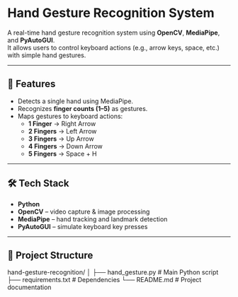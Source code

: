 # Hand Gesture Recognition System

A real-time hand gesture recognition system using **OpenCV**, **MediaPipe**, and **PyAutoGUI**.  
It allows users to control keyboard actions (e.g., arrow keys, space, etc.) with simple hand gestures.

---

## 🚀 Features
- Detects a single hand using MediaPipe.
- Recognizes **finger counts (1–5)** as gestures.
- Maps gestures to keyboard actions:
  - **1 Finger** → Right Arrow
  - **2 Fingers** → Left Arrow
  - **3 Fingers** → Up Arrow
  - **4 Fingers** → Down Arrow
  - **5 Fingers** → Space + H

---

## 🛠️ Tech Stack
- **Python**
- **OpenCV** – video capture & image processing
- **MediaPipe** – hand tracking and landmark detection
- **PyAutoGUI** – simulate keyboard key presses

---

## 📂 Project Structure
hand-gesture-recognition/
│
├── hand_gesture.py # Main Python script
├── requirements.txt # Dependencies
└── README.md # Project documentation

